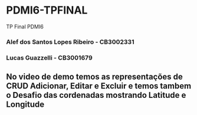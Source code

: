 # PDMI6-TPFINAL

TP Final PDMI6

### Alef dos Santos Lopes Ribeiro - CB3002331

### Lucas Guazzelli - CB3001679

## No video de demo temos as representações de CRUD Adicionar, Editar e Excluir e temos tambem o Desafio das cordenadas mostrando Latitude e Longitude
